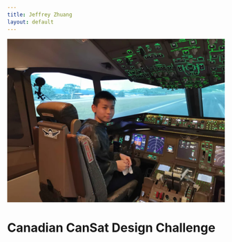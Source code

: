 ```yaml
---
title: Jeffrey Zhuang
layout: default
---
```


![](/images/cockpit.webp)

# Canadian CanSat Design Challenge
